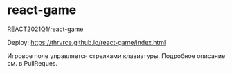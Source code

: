 # react-game
REACT2021Q1/react-game

Deploy: https://thrvrce.github.io/react-game/index.html

Игровое поле управляется стрелками клавиатуры.
Подробное описание см. в PullReques.
